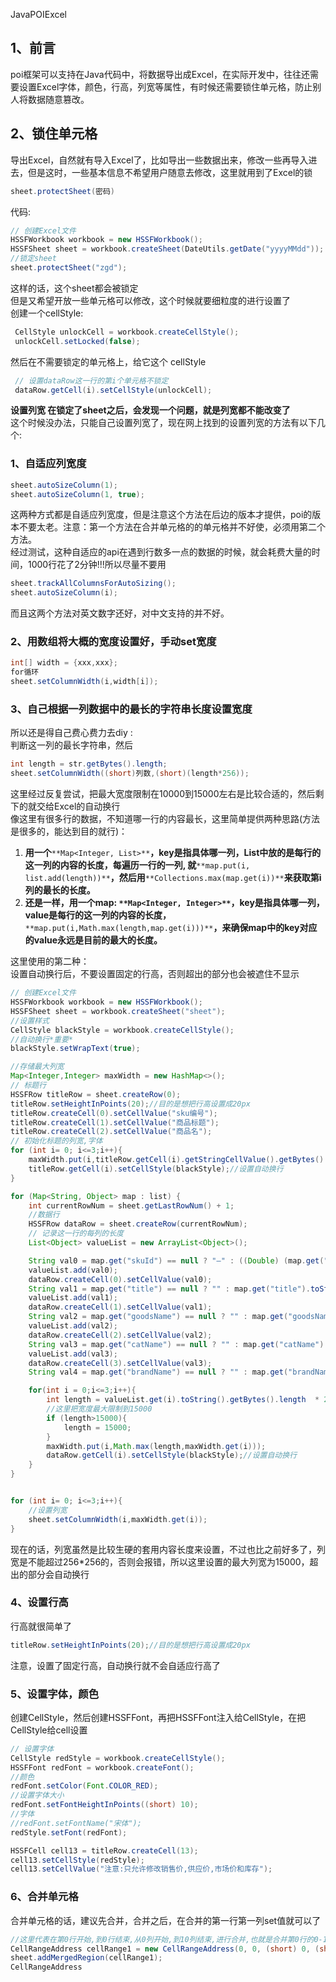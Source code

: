 JavaPOIExcel
<a name="OCJ9y"></a>
## 1、前言
poi框架可以支持在Java代码中，将数据导出成Excel，在实际开发中，往往还需要设置Excel字体，颜色，行高，列宽等属性，有时候还需要锁住单元格，防止别人将数据随意篡改。
<a name="IRa2U"></a>
## 2、锁住单元格
导出Excel，自然就有导入Excel了，比如导出一些数据出来，修改一些再导入进去，但是这时，一些基本信息不希望用户随意去修改，这里就用到了Excel的锁
```java
sheet.protectSheet(密码)
```
代码:
```java
// 创建Excel文件
HSSFWorkbook workbook = new HSSFWorkbook();
HSSFSheet sheet = workbook.createSheet(DateUtils.getDate("yyyyMMdd"));
//锁定sheet
sheet.protectSheet("zgd");
```
这样的话，这个sheet都会被锁定<br />但是又希望开放一些单元格可以修改，这个时候就要细粒度的进行设置了<br />创建一个cellStyle:
```java
 CellStyle unlockCell = workbook.createCellStyle();
 unlockCell.setLocked(false);
```
然后在不需要锁定的单元格上，给它这个 cellStyle
```java
 // 设置dataRow这一行的第i个单元格不锁定
 dataRow.getCell(i).setCellStyle(unlockCell);
```
**设置列宽 在锁定了sheet之后，会发现一个问题，就是列宽都不能改变了**<br />这个时候没办法，只能自己设置列宽了，现在网上找到的设置列宽的方法有以下几个:
<a name="W9wAD"></a>
### 1、自适应列宽度
```java
sheet.autoSizeColumn(1);
sheet.autoSizeColumn(1, true);
```
这两种方式都是自适应列宽度，但是注意这个方法在后边的版本才提供，poi的版本不要太老。注意：第一个方法在合并单元格的的单元格并不好使，必须用第二个方法。<br />经过测试，这种自适应的api在遇到行数多一点的数据的时候，就会耗费大量的时间，1000行花了2分钟!!!所以尽量不要用
```java
sheet.trackAllColumnsForAutoSizing();
sheet.autoSizeColumn(i);
```
而且这两个方法对英文数字还好，对中文支持的并不好。
<a name="gwVLo"></a>
### 2、用数组将大概的宽度设置好，手动set宽度
```java
int[] width = {xxx,xxx};
for循环
sheet.setColumnWidth(i,width[i]);
```
<a name="boHjT"></a>
### 3、自己根据一列数据中的最长的字符串长度设置宽度
所以还是得自己费心费力去diy :<br />判断这一列的最长字符串，然后
```java
int length = str.getBytes().length;
sheet.setColumnWidth((short)列数,(short)(length*256));
```
这里经过反复尝试，把最大宽度限制在10000到15000左右是比较合适的，然后剩下的就交给Excel的自动换行<br />像这里有很多行的数据，不知道哪一行的内容最长，这里简单提供两种思路(方法是很多的，能达到目的就行)：

1. **用一个**`**Map<Integer, List>**`**，key是指具体哪一列，List中放的是每行的这一列的内容的长度，每遍历一行的一列, 就**`**map.put(i, list.add(length))**`**，然后用**`**Collections.max(map.get(i))**`**来获取第i列的最长的长度。**
2. **还是一样，用一个map: **`**Map<Integer, Integer>**`**，key是指具体哪一列，value是每行的这一列的内容的长度，**`**map.put(i,Math.max(length,map.get(i)))**`**，来确保map中的key对应的value永远是目前的最大的长度。**

这里使用的第二种：<br />设置自动换行后，不要设置固定的行高，否则超出的部分也会被遮住不显示
```java
// 创建Excel文件
HSSFWorkbook workbook = new HSSFWorkbook();
HSSFSheet sheet = workbook.createSheet("sheet");
//设置样式
CellStyle blackStyle = workbook.createCellStyle();
//自动换行*重要*
blackStyle.setWrapText(true);

//存储最大列宽
Map<Integer,Integer> maxWidth = new HashMap<>();
// 标题行
HSSFRow titleRow = sheet.createRow(0);
titleRow.setHeightInPoints(20);//目的是想把行高设置成20px
titleRow.createCell(0).setCellValue("sku编号");
titleRow.createCell(1).setCellValue("商品标题");
titleRow.createCell(2).setCellValue("商品名");
// 初始化标题的列宽,字体
for (int i= 0; i<=3;i++){
    maxWidth.put(i,titleRow.getCell(i).getStringCellValue().getBytes().length  * 256 + 200);
    titleRow.getCell(i).setCellStyle(blackStyle);//设置自动换行
}

for (Map<String, Object> map : list) {
    int currentRowNum = sheet.getLastRowNum() + 1;
    //数据行
    HSSFRow dataRow = sheet.createRow(currentRowNum);
    // 记录这一行的每列的长度
    List<Object> valueList = new ArrayList<Object>();

    String val0 = map.get("skuId") == null ? "—" : ((Double) (map.get("skuId"))).intValue()+"";
    valueList.add(val0);
    dataRow.createCell(0).setCellValue(val0);
    String val1 = map.get("title") == null ? "" : map.get("title").toString();
    valueList.add(val1);
    dataRow.createCell(1).setCellValue(val1);
    String val2 = map.get("goodsName") == null ? "" : map.get("goodsName").toString();
    valueList.add(val2);
    dataRow.createCell(2).setCellValue(val2);
    String val3 = map.get("catName") == null ? "" : map.get("catName").toString();
    valueList.add(val3);
    dataRow.createCell(3).setCellValue(val3);
    String val4 = map.get("brandName") == null ? "" : map.get("brandName").toString();

    for(int i = 0;i<=3;i++){
        int length = valueList.get(i).toString().getBytes().length  * 256 + 200;
        //这里把宽度最大限制到15000
        if (length>15000){
            length = 15000;
        }
        maxWidth.put(i,Math.max(length,maxWidth.get(i)));
        dataRow.getCell(i).setCellStyle(blackStyle);//设置自动换行
    }
}


for (int i= 0; i<=3;i++){
    //设置列宽
    sheet.setColumnWidth(i,maxWidth.get(i));
}
```
现在的话，列宽虽然是比较生硬的套用内容长度来设置，不过也比之前好多了，列宽是不能超过256*256的，否则会报错，所以这里设置的最大列宽为15000，超出的部分会自动换行
<a name="kgK6r"></a>
### 4、设置行高
行高就很简单了
```java
titleRow.setHeightInPoints(20);//目的是想把行高设置成20px
```
注意，设置了固定行高，自动换行就不会自适应行高了
<a name="mX0pU"></a>
### 5、设置字体，颜色
创建CellStyle，然后创建HSSFFont，再把HSSFFont注入给CellStyle，在把CellStyle给cell设置
```java
// 设置字体
CellStyle redStyle = workbook.createCellStyle();
HSSFFont redFont = workbook.createFont();
//颜色
redFont.setColor(Font.COLOR_RED);
//设置字体大小
redFont.setFontHeightInPoints((short) 10);
//字体
//redFont.setFontName("宋体");
redStyle.setFont(redFont);

HSSFCell cell13 = titleRow.createCell(13);
cell13.setCellStyle(redStyle);
cell13.setCellValue("注意:只允许修改销售价,供应价,市场价和库存");
```
<a name="CcgVX"></a>
### 6、合并单元格
合并单元格的话，建议先合并，合并之后，在合并的第一行第一列set值就可以了
```java
//这里代表在第0行开始,到0行结束,从0列开始,到10列结束,进行合并,也就是合并第0行的0-10个单元格
CellRangeAddress cellRange1 = new CellRangeAddress(0, 0, (short) 0, (short) 10);
sheet.addMergedRegion(cellRange1);
CellRangeAddress
```
